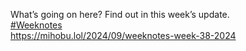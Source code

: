 What’s going on here? Find out in this week’s update.  
[\#<span>Weeknotes</span>](https://social.lol/tags/Weeknotes)  
[<span class="invisible">https://</span><span class="ellipsis">mihobu.lol/2024/09/weeknotes-w</span><span class="invisible">eek-38-2024</span>](https://mihobu.lol/2024/09/weeknotes-week-38-2024)